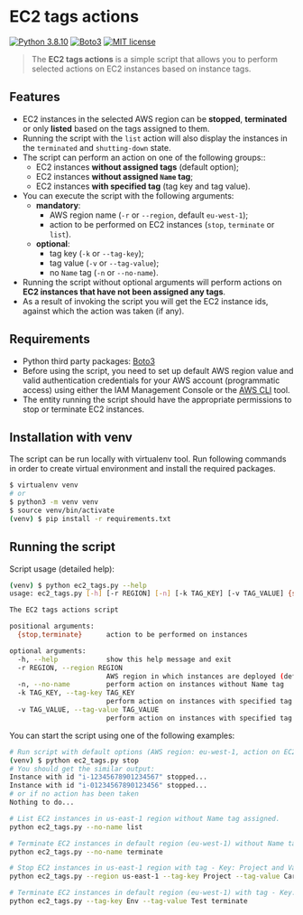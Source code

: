 # EC2 tags actions

[![Python 3.8.10](https://img.shields.io/badge/python-3.8.5-blue.svg)](https://www.python.org/downloads/release/python-377/)
[![Boto3](https://img.shields.io/badge/Boto3-1.20.14-blue.svg)](https://boto3.amazonaws.com/v1/documentation/api/latest/index.html)
[![MIT license](https://img.shields.io/badge/License-MIT-blue.svg)](https://lbesson.mit-license.org/)

> The **EC2 tags actions** is a simple script that allows you to perform selected actions on EC2 instances based on instance tags.

## Features
- EC2 instances in the selected AWS region can be **stopped**, **terminated** or only **listed** based on the tags assigned to them.
- Running the script with the `list` action will also display the instances in the `terminated` and `shutting-down` state.
- The script can perform an action on one of the following groups::
  - EC2 instances **without assigned tags** (default option);
  - EC2 instances **without assigned `Name` tag**;
  - EC2 instances **with specified tag** (tag key and tag value).
- You can execute the script with the following arguments:
  - **mandatory**:
    - AWS region name (`-r` or `--region`, default `eu-west-1`);
    - action to be performed on EC2 instances (`stop`, `terminate` or `list`).
  - **optional**:
    - tag key (`-k` or `--tag-key`);
    - tag value (`-v` or `--tag-value`);
    - no `Name` tag (`-n` or `--no-name`).
- Running the script without optional arguments will perform actions on **EC2 instances that have not been assigned any tags**.
- As a result of invoking the script you will get the EC2 instance ids, against which the action was taken (if any).

## Requirements
- Python third party packages: [Boto3](https://boto3.amazonaws.com/v1/documentation/api/latest/index.html)
- Before using the script, you need to set up default AWS region value and valid authentication credentials for your AWS account (programmatic access) using either the IAM Management Console or the [AWS CLI](https://docs.aws.amazon.com/cli/latest/userguide/install-cliv2-linux.html) tool.
- The entity running the script should have the appropriate permissions to stop or terminate EC2 instances.

## Installation with venv
The script can be run locally with virtualenv tool. Run following commands in order to create virtual environment and install the required packages.
```bash
$ virtualenv venv
# or
$ python3 -m venv venv
$ source venv/bin/activate
(venv) $ pip install -r requirements.txt
```

## Running the script
Script usage (detailed help):
```bash
(venv) $ python ec2_tags.py --help
usage: ec2_tags.py [-h] [-r REGION] [-n] [-k TAG_KEY] [-v TAG_VALUE] {stop,terminate,list}

The EC2 tags actions script

positional arguments:
  {stop,terminate}      action to be performed on instances

optional arguments:
  -h, --help            show this help message and exit
  -r REGION, --region REGION
                        AWS region in which instances are deployed (default: eu-west-1)
  -n, --no-name         perform action on instances without Name tag
  -k TAG_KEY, --tag-key TAG_KEY
                        perform action on instances with specified tag key
  -v TAG_VALUE, --tag-value TAG_VALUE
                        perform action on instances with specified tag value

```
You can start the script using one of the following examples:
```bash
# Run script with default options (AWS region: eu-west-1, action on EC2 instances without assigned tags).
(venv) $ python ec2_tags.py stop
# You should get the similar output:
Instance with id "i-12345678901234567" stopped...
Instance with id "i-01234567890123456" stopped...
# or if no action has been taken
Nothing to do...

# List EC2 instances in us-east-1 region without Name tag assigned.
python ec2_tags.py --no-name list

# Terminate EC2 instances in default region (eu-west-1) without Name tag assigned.
python ec2_tags.py --no-name terminate

# Stop EC2 instances in us-east-1 region with tag - Key: Project and Value: Carrot assigned.
python ec2_tags.py --region us-east-1 --tag-key Project --tag-value Carrot stop

# Terminate EC2 instances in default region (eu-west-1) with tag - Key: Env and Value: Test assigned.
python ec2_tags.py --tag-key Env --tag-value Test terminate
```